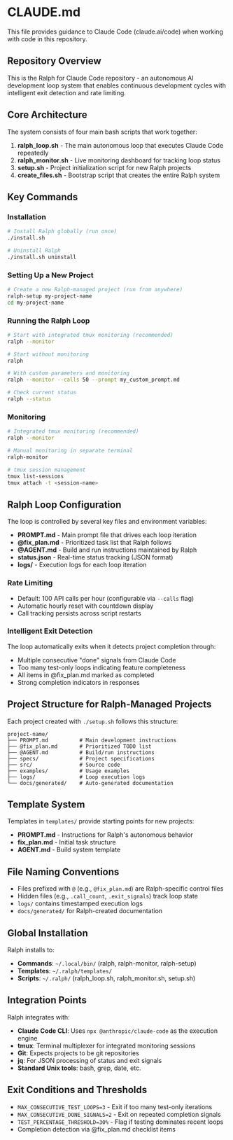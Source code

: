 # CLAUDE.md

This file provides guidance to Claude Code (claude.ai/code) when working with code in this repository.

## Repository Overview

This is the Ralph for Claude Code repository - an autonomous AI development loop system that enables continuous development cycles with intelligent exit detection and rate limiting.

## Core Architecture

The system consists of four main bash scripts that work together:

1. **ralph_loop.sh** - The main autonomous loop that executes Claude Code repeatedly
2. **ralph_monitor.sh** - Live monitoring dashboard for tracking loop status
3. **setup.sh** - Project initialization script for new Ralph projects
4. **create_files.sh** - Bootstrap script that creates the entire Ralph system

## Key Commands

### Installation
```bash
# Install Ralph globally (run once)
./install.sh

# Uninstall Ralph
./install.sh uninstall
```

### Setting Up a New Project
```bash
# Create a new Ralph-managed project (run from anywhere)
ralph-setup my-project-name
cd my-project-name
```

### Running the Ralph Loop
```bash
# Start with integrated tmux monitoring (recommended)
ralph --monitor

# Start without monitoring
ralph

# With custom parameters and monitoring
ralph --monitor --calls 50 --prompt my_custom_prompt.md

# Check current status
ralph --status
```

### Monitoring
```bash
# Integrated tmux monitoring (recommended)
ralph --monitor

# Manual monitoring in separate terminal
ralph-monitor

# tmux session management
tmux list-sessions
tmux attach -t <session-name>
```

## Ralph Loop Configuration

The loop is controlled by several key files and environment variables:

- **PROMPT.md** - Main prompt file that drives each loop iteration
- **@fix_plan.md** - Prioritized task list that Ralph follows
- **@AGENT.md** - Build and run instructions maintained by Ralph
- **status.json** - Real-time status tracking (JSON format)
- **logs/** - Execution logs for each loop iteration

### Rate Limiting
- Default: 100 API calls per hour (configurable via `--calls` flag)
- Automatic hourly reset with countdown display
- Call tracking persists across script restarts

### Intelligent Exit Detection
The loop automatically exits when it detects project completion through:
- Multiple consecutive "done" signals from Claude Code
- Too many test-only loops indicating feature completeness
- All items in @fix_plan.md marked as completed
- Strong completion indicators in responses

## Project Structure for Ralph-Managed Projects

Each project created with `./setup.sh` follows this structure:
```
project-name/
├── PROMPT.md          # Main development instructions
├── @fix_plan.md       # Prioritized TODO list
├── @AGENT.md          # Build/run instructions
├── specs/             # Project specifications
├── src/               # Source code
├── examples/          # Usage examples
├── logs/              # Loop execution logs
└── docs/generated/    # Auto-generated documentation
```

## Template System

Templates in `templates/` provide starting points for new projects:
- **PROMPT.md** - Instructions for Ralph's autonomous behavior
- **fix_plan.md** - Initial task structure
- **AGENT.md** - Build system template

## File Naming Conventions

- Files prefixed with `@` (e.g., `@fix_plan.md`) are Ralph-specific control files
- Hidden files (e.g., `.call_count`, `.exit_signals`) track loop state
- `logs/` contains timestamped execution logs
- `docs/generated/` for Ralph-created documentation

## Global Installation

Ralph installs to:
- **Commands**: `~/.local/bin/` (ralph, ralph-monitor, ralph-setup)
- **Templates**: `~/.ralph/templates/`
- **Scripts**: `~/.ralph/` (ralph_loop.sh, ralph_monitor.sh, setup.sh)

## Integration Points

Ralph integrates with:
- **Claude Code CLI**: Uses `npx @anthropic/claude-code` as the execution engine
- **tmux**: Terminal multiplexer for integrated monitoring sessions
- **Git**: Expects projects to be git repositories
- **jq**: For JSON processing of status and exit signals
- **Standard Unix tools**: bash, grep, date, etc.

## Exit Conditions and Thresholds

- `MAX_CONSECUTIVE_TEST_LOOPS=3` - Exit if too many test-only iterations
- `MAX_CONSECUTIVE_DONE_SIGNALS=2` - Exit on repeated completion signals
- `TEST_PERCENTAGE_THRESHOLD=30%` - Flag if testing dominates recent loops
- Completion detection via @fix_plan.md checklist items